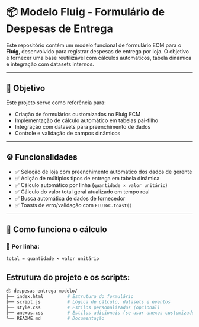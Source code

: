 # 📦 Modelo Fluig - Formulário de Despesas de Entrega

Este repositório contém um modelo funcional de formulário ECM para o **Fluig**, desenvolvido para registrar despesas de entrega por loja. O objetivo é fornecer uma base reutilizável com cálculos automáticos, tabela dinâmica e integração com datasets internos.

---

## 🧠 Objetivo

Este projeto serve como referência para:

- Criação de formulários customizados no Fluig ECM
- Implementação de cálculo automático em tabelas pai-filho
- Integração com datasets para preenchimento de dados
- Controle e validação de campos dinâmicos

---

## ⚙️ Funcionalidades

- ✅ Seleção de loja com preenchimento automático dos dados de gerente
- ✅ Adição de múltiplos tipos de entrega em tabela dinâmica
- ✅ Cálculo automático por linha (`quantidade × valor unitário`)
- ✅ Cálculo do valor total geral atualizado em tempo real
- ✅ Busca automática de dados de fornecedor
- ✅ Toasts de erro/validação com `FLUIGC.toast()`

---

## 🔢 Como funciona o cálculo

### 🧮 Por linha:

```bash
total = quantidade × valor unitário
```

## Estrutura do projeto e os scripts:
```bash
📦 despesas-entrega-modelo/
├── index.html         # Estrutura do formulário
├── script.js          # Lógica de cálculo, datasets e eventos
├── style.css          # Estilos personalizados (opcional)
├── anexos.css         # Estilos adicionais (se usar anexos customizados)
└── README.md          # Documentação
```